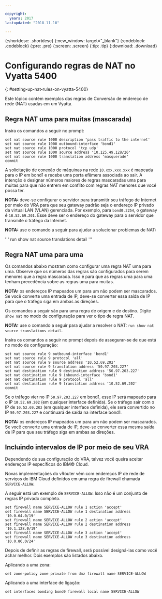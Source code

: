 ```yaml
---

copyright:
  years: 2017
lastupdated: "2018-11-10"

---
```


{:shortdesc: .shortdesc}
{:new_window: target="_blank"}
{:codeblock: .codeblock}
{:pre: .pre}
{:screen: .screen}
{:tip: .tip}
{:download: .download}

# Configurando regras de NAT no Vyatta 5400
{: #setting-up-nat-rules-on-vyatta-5400}

Este tópico contém exemplos das regras de Conversão de endereço de rede (NAT) usadas em um Vyatta.

## Regra NAT uma para muitas (mascarada)

Insira os comandos a seguir no prompt:

~~~
set nat source rule 1000 description 'pass traffic to the internet'
set nat source rule 1000 outbound-interface 'bond1'
set nat source rule 1000 protocol 'tcp_udp'
set nat source rule 1000 source address '10.125.49.128/26'
set nat source rule 1000 translation address 'masquerade'
commit
~~~

A solicitação de conexão de máquinas na rede `10.xxx.xxx.xxx` é mapeada para o IP em bond1 e recebe uma porta efêmera associada ao sair. A intenção é designar números maiores de regras mascaradas uma para muitas para que não entrem em conflito com regras NAT menores que você possa ter.

**NOTA:** deve-se configurar o servidor para transmitir seu tráfego de Internet por meio do VRA para que seu gateway padrão seja o endereço IP privado da virtual LAN (VLAN) gerenciada. Por exemplo, para `bond0.2254`, o gateway é `10.52.69.201`. Esse deve ser o endereço do gateway para o servidor que transmite o tráfego da Internet.

**NOTA:** use o comando a seguir para ajudar a solucionar problemas de NAT: 

'''
run show nat source translations detail 
'''

## Regra NAT uma para uma

Os comandos abaixo mostram como configurar uma regra NAT uma para uma. Observe que os números das regras são configurados para serem menores que a regra mascarada. Isso é para que as regras uma para uma tenham precedência sobre as regras uma para muitas.

**NOTA:** os endereços IP mapeados um para um não podem ser mascarados. Se você converte uma entrada de IP, deve-se converter essa saída de IP para que o tráfego siga em ambas as direções.

Os comandos a seguir são para uma regra de origem e de destino. Digite `show nat` no modo de configuração para ver o tipo de regra NAT.

**NOTA:** use o comando a seguir para ajudar a resolver o NAT: `run show nat source translations detail`. 

Insira os comandos a seguir no prompt depois de assegurar-se de que está no modo de configuração:

~~~
set nat source rule 9 outbound-interface 'bond1'
set nat source rule 9 protocol 'all'
set nat source rule 9 source address '10.52.69.202'
set nat source rule 9 translation address '50.97.203.227'
set nat destination rule 9 destination address '50.97.203.227'
set nat destination rule 9 inbound-interface 'bond1'
set nat destination rule 9 protocol 'all'
set nat destination rule 9 translation address '10.52.69.202'
commit
~~~

Se o tráfego vier no IP `50.97.203.227` em bond1, esse IP será mapeado para o IP `10.52.69.202` (em qualquer interface definida). Se o tráfego sair com o IP de `10.52.69.202` (em qualquer interface definida), ele será convertido no IP `50.97.203.227` e continuará de saída na interface bond1.

**NOTA:** os endereços IP mapeados um para um não podem ser mascarados. Se você converte uma entrada de IP, deve-se converter essa mesma saída de IP para que seu tráfego siga em ambas as direções.


## Incluindo intervalos de IP por meio de seu VRA

Dependendo de sua configuração do VRA, talvez você queira aceitar endereços IP específicos do IBM© Cloud. 

Novas implementações do vRouter vêm com endereços IP de rede de serviços do IBM Cloud definidos em uma regra de firewall chamada `SERVICE-ALLOW`.

A seguir está um exemplo de `SERVICE-ALLOW`. Isso não é um conjunto de regras IP privado completo.

~~~
set firewall name SERVICE-ALLOW rule 1 action 'accept'
set firewall name SERVICE-ALLOW rule 1 destination address '10.0.64.0/19'
set firewall name SERVICE-ALLOW rule 2 action 'accept'
set firewall name SERVICE-ALLOW rule 2 destination address '10.1.128.0/19'
set firewall name SERVICE-ALLOW rule 3 action 'accept'
set firewall name SERVICE-ALLOW rule 3 destination address '10.0.86.0/24'
~~~

Depois de definir as regras de firewall, será possível designá-las como você achar melhor. Dois exemplos são listados abaixo. 

Aplicando a uma zona:

`set zone-policy zone private from dmz firewall name SERVICE-ALLOW`

Aplicando a uma interface de ligação:

`set interfaces bonding bond0 firewall local name SERVICE-ALLOW`
